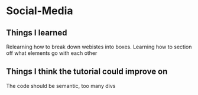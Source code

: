 # Social-Media

## Things I learned
Relearning how to break down webistes into boxes. Learning how to section off what elements go with each other

## Things I think the tutorial could improve on
The code should be semantic, too many divs